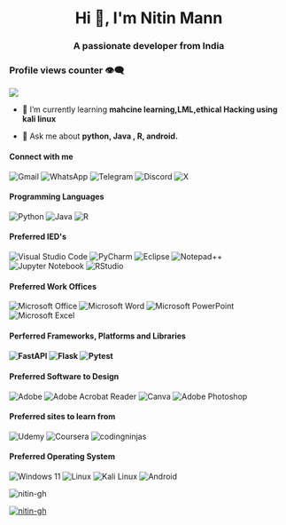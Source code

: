 <h1 align="center">Hi 👋, I'm Nitin Mann</h1>
<h3 align="center">A passionate developer from India</h3>

### Profile views counter 👁️‍🗨️
![](https://komarev.com/ghpvc/?username=your-github-Nitin-GH&color=229954&style=for-the-badge&label=PROFILE+View&base=475)



- 🌱 I’m currently learning **mahcine learning,LML,ethical Hacking using kali linux**

- 💬 Ask me about **python, Java , R, android.**

<h4>Connect with me</h4>

![Gmail](https://img.shields.io/badge/Gmail-D14836?style=for-the-badge&logo=gmail&logoColor=red&labelColor=f2f3f4)
![WhatsApp](https://img.shields.io/badge/WhatsApp-229954?style=for-the-badge&logo=whatsapp&logoColor=green&labelColor=f2f3f4)
![Telegram](https://img.shields.io/badge/Telegram-2CA5E0?style=for-the-badge&logo=telegram&logoColor=black&labelColor=f2f3f4)
![Discord](https://img.shields.io/badge/Discord-%235865F2.svg?style=for-the-badge&logo=discord&logoColor=black&labelColor=f2f3f4)
![X](https://img.shields.io/badge/X-%23000000.svg?style=for-the-badge&logo=X&logoColor=black&labelColor=f2f3f4) 


<h4>Programming Languages</h4>

![Python](https://img.shields.io/badge/python-365cdf?style=for-the-badge&logo=python&logoColor=f4d03f&labelColor=1b4f72)
![Java](https://img.shields.io/badge/java-2980b9.svg?style=for-the-badge&logo=openjdk&logoColor=orange&labelColor=f2f3f4)
![R](https://img.shields.io/badge/r-%23276DC3.svg?style=for-the-badge&logo=r&logoColor=blue&labelColor=f2f3f4)
</p>


<h4>Preferred IED's</h4>


![Visual Studio Code](https://img.shields.io/badge/Vuetify-1867C0?style=for-the-badge&logo=vueti&logoColor=white)
![PyCharm](https://img.shields.io/badge/pycharm-28b463?style=for-the-badge&logo=pycharm&logoColor=black&color=c807b0&labelColor=f2f3f4)
![Eclipse](https://img.shields.io/badge/Eclipse-FE7A16.svg?style=for-the-badge&logo=Eclipse&logoColor=black&labelColor=f2f3f4)
![Notepad++](https://img.shields.io/badge/Notepad++-28b463.svg?style=for-the-badge&logo=notepad%2b%2b&logoColor=black&labelColor=f2f3f4)
![Jupyter Notebook](https://img.shields.io/badge/jupyter-FE7A16.svg?style=for-the-badge&logo=jupyter&logoColor=black&labelColor=f2f3f4)
![RStudio](https://img.shields.io/badge/RStudio-4285F4?style=for-the-badge&logo=rstudio&logoColor=f2f3f4)
</p>

<h4>Preferred Work Offices</h4>

![Microsoft Office](https://img.shields.io/badge/Microsoft_Office-D83B01?style=for-the-badge&logo=microsoft-office&logoColor=white)
![Microsoft Word](https://img.shields.io/badge/Microsoft_Word-2B579A?style=for-the-badge&logo=microsoft-word&logoColor=white)
![Microsoft PowerPoint](https://img.shields.io/badge/Microsoft_PowerPoint-B7472A?style=for-the-badge&logo=microsoft-powerpoint&logoColor=white)
![Microsoft Excel](https://img.shields.io/badge/Microsoft_Excel-217346?style=for-the-badge&logo=microsoft-excel&logoColor=white)


<h4>Perferred Frameworks, Platforms and Libraries<h4>
  
![FastAPI](https://img.shields.io/badge/FastAPI-005571?style=for-the-badge&logo=fastapi&logoColor=black&labelColor=f2f3f4)
![Flask](https://img.shields.io/badge/flask-%23000.svg?style=for-the-badge&logo=flask&logoColor=black&labelColor=f2f3f4)
![Pytest](https://img.shields.io/badge/pytest-%23ffffff.svg?style=for-the-badge&logo=pytest&logoColor=black&labelColor=f2f3f4)


<h4>Preferred Software to Design</h4>

![Adobe](https://img.shields.io/badge/adobe-%23FF0000.svg?style=for-the-badge&logo=adobe&logoColor=red&labelColor=f2f3f4)
![Adobe Acrobat Reader](https://img.shields.io/badge/Adobe%20Acrobat%20Reader-EC1C24.svg?style=for-the-badge&logo=Adobe%20Acrobat%20Reader&logoColor=red&labelColor=f2f3f4)
![Canva](https://img.shields.io/badge/Canva-2e86c1.svg?style=for-the-badge&logo=Canva&logoColor=darkblue&labelColor=f2f3f4)
![Adobe Photoshop](https://img.shields.io/badge/adobe%20photoshop-1f618d.svg?style=for-the-badge&logo=adobe%20photoshop&logoColor=darkblue&labelColor=f2f3f4)


<h4>Preferred sites to learn from</h4>

![Udemy](https://img.shields.io/badge/Udemy-A435F0?style=for-the-badge&logo=Udemy&logoColor=black&labelColor=f2f3f4)
![Coursera](https://img.shields.io/badge/Coursera-%230056D2.svg?style=for-the-badge&logo=Coursera&logoColor=blue&labelColor=f2f3f4)
![codingninjas](https://img.shields.io/badge/coding%20ninjas-DD6620?style=for-the-badge&logo=codingninjas&logoColor=black&labelColor=f2f3f4)

<h4>Preferred Operating System</h4>

![Windows 11](https://img.shields.io/badge/Windows%2011-%230079d5.svg?style=for-the-badge&logo=Windows%2011&logoColor=white)
![Linux](https://img.shields.io/badge/Linux-FCC624?style=for-the-badge&logo=linux&logoColor=black&labelColor=f2f3f4)
![Kali Linux](https://img.shields.io/badge/Kali_Linux-273746?style=for-the-badge&logo=kali-linux&logoColor=black&labelColor=f2f3f4)
![Android](https://img.shields.io/badge/Android-28b463?style=for-the-badge&logo=android&logoColor=black&labelColor=f2f3f4)


<p><img align="center" src="https://github-readme-stats.vercel.app/api/top-langs?username=nitin-gh&show_icons=true&locale=en&layout=compact" alt="nitin-gh" /></p>

<p align="left"> <a href="https://github.com/ryo-ma/github-profile-trophy"><img src="https://github-profile-trophy.vercel.app/?username=nitin-gh" alt="nitin-gh" /></a> </p>

<p align="left"> <a href="https://twitter.com/" target="blank"><img src="https://img.shields.io/twitter/follow/?logo=twitter&style=for-the-badge" alt="" /></a> </p>


